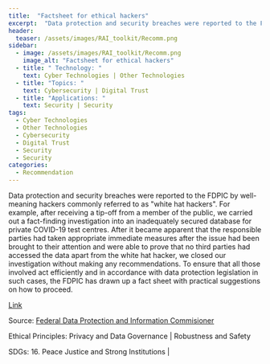 ```yaml
---
title:  "Factsheet for ethical hackers"  
excerpt:  "Data protection and security breaches were reported to the FDPIC by well-meaning (...)"  
header:
  teaser: /assets/images/RAI_toolkit/Recomm.png
sidebar:
  - image: /assets/images/RAI_toolkit/Recomm.png
    image_alt: "Factsheet for ethical hackers"
  - title: " Technology: "
    text: Cyber Technologies | Other Technologies
  - title: "Topics: " 
    text: Cybersecurity | Digital Trust
  - title: "Applications: " 
    text: Security | Security
tags:
  - Cyber Technologies
  - Other Technologies
  - Cybersecurity
  - Digital Trust
  - Security
  - Security
categories:
  - Recommendation
---
```

Data protection and security breaches were reported to the FDPIC by well-meaning hackers commonly referred to as "white hat hackers". For example, after receiving a tip-off from a member of the public, we carried out a fact-finding investigation into an inadequately secured database for private COVID-19 test centres. After it became apparent that the responsible parties had taken appropriate immediate measures after the issue had been brought to their attention and were able to prove that no third parties had accessed the data apart from the white hat hacker, we closed our investigation without making any recommendations. To ensure that all those involved act efficiently and in accordance with data protection legislation in such cases, the FDPIC has drawn up a fact sheet with practical suggestions on how to proceed.

[Link](https://www.edoeb.admin.ch/edoeb/en/home/datenschutz/internet_technologie/whh.html)

Source: [Federal Data Protection and Information Commisioner](https://www.edoeb.admin.ch/edoeb/en/home.html)

Ethical Principles: Privacy and Data Governance | Robustness and Safety

SDGs: 16. Peace Justice and Strong Institutions | 
